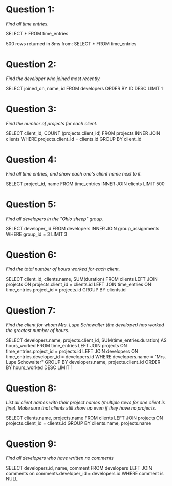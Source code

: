 # Question 1:
*Find all time entries.*

SELECT *
FROM time_entries

500 rows returned in 8ms from: SELECT *
FROM time_entries

# Question 2:
*Find the developer who joined most recently.*

SELECT  joined_on, name, id
FROM developers 
ORDER BY ID DESC
LIMIT 1

# Question 3:
*Find the number of projects for each client.*

SELECT  client_id, COUNT (projects.client_id)
FROM projects INNER JOIN clients
WHERE projects.client_id = clients.id
GROUP BY client_id

# Question 4:
*Find all time entries, and show each one's client name next to it.*

SELECT  project_id, name
FROM time_entries INNER JOIN clients
LIMIT 500

# Question 5:
*Find all developers in the "Ohio sheep" group.*

SELECT developer_id
FROM developers INNER JOIN group_assignments
WHERE group_id = 3
LIMIT 3

# Question 6:
*Find the total number of hours worked for each client.*

SELECT  client_id, clients.name, SUM(duration)
FROM clients 
LEFT JOIN projects ON projects.client_id = clients.id 
LEFT JOIN time_entries ON time_entries.project_id = projects.id
GROUP BY clients.id

# Question 7:
*Find the client for whom Mrs. Lupe Schowalter (the developer) has worked the greatest number of hours.*

SELECT developers.name, projects.client_id, SUM(time_entries.duration) AS hours_worked
FROM time_entries
LEFT JOIN projects ON time_entries.project_id = projects.id
LEFT JOIN developers ON time_entries.developer_id = developers.id
WHERE developers.name = "Mrs. Lupe Schowalter"
GROUP BY developers.name, projects.client_id
ORDER BY hours_worked DESC
LIMIT 1

# Question 8:
*List all client names with their project names (multiple rows for one client is fine). Make sure that clients still show up even if they have no projects.*

SELECT clients.name, projects.name
FROM clients 
LEFT JOIN  projects ON projects.client_id = clients.id
GROUP BY clients.name, projects.name


# Question 9:
*Find all developers who have written no comments*

SELECT developers.id, name, comment
FROM developers
LEFT JOIN comments on comments.developer_id = developers.id
WHERE comment is NULL 